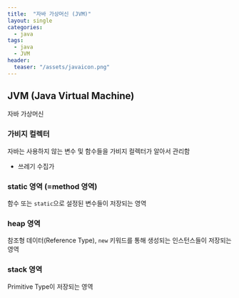 ```yaml
---
title:  "자바 가상머신 (JVM)"
layout: single
categories:
  - java
tags:
  - java
  - JVM
header:
  teaser: "/assets/javaicon.png"
---
```



## JVM (Java Virtual Machine)
자바 가상머신
### 가비지 컬렉터
자바는 사용하지 않는 변수 및 함수들을 가비지 컬렉터가 알아서 관리함
- 쓰레기 수집가

### static 영역 (=method 영역)
함수 또는 `static`으로 설정된 변수들이 저장되는 영역

### heap 영역
참조형 데이터(Reference Type), `new` 키워드를 통해 생성되는 인스턴스들이 저장되는 영역

### stack 영역
Primitive Type이 저장되는 영역



